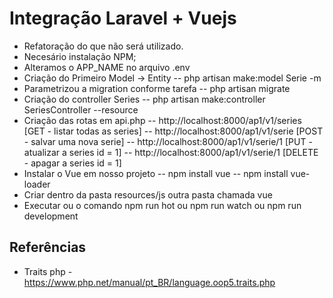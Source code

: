 # Integração Laravel + Vuejs
- Refatoração do que não será utilizado.
- Necesário instalação NPM;
- Alteramos o APP_NAME no arquivo .env
- Criação do Primeiro Model -> Entity
-- php artisan make:model Serie -m
- Parametrizou a migration conforme tarefa
-- php artisan migrate
- Criação do controller Series
-- php artisan make:controller SeriesController --resource
- Criação das rotas em api.php
-- http://localhost:8000/ap1/v1/series [GET - listar todas as series]
-- http://localhost:8000/ap1/v1/serie  [POST - salvar uma nova serie]
-- http://localhost:8000/ap1/v1/serie/1  [PUT - atualizar a series id = 1]
-- http://localhost:8000/ap1/v1/serie/1  [DELETE - apagar a series id = 1]
- Instalar o Vue em nosso projeto
-- npm install vue
-- npm install vue-loader
- Criar dentro da pasta resources/js outra pasta chamada vue
- Executar ou o comando npm run hot ou npm run watch ou npm run development

## Referências
- Traits php - https://www.php.net/manual/pt_BR/language.oop5.traits.php
